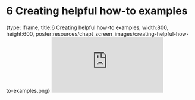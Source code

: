 # 6 Creating helpful how-to examples
 
{type: iframe, title:6 Creating helpful how-to examples, width:800, height:600, poster:resources/chapt_screen_images/creating-helpful-how-to-examples.png}
![](https://jhudatascience.org/Documentation_and_Usability/creating-helpful-how-to-examples.html)
 

 
